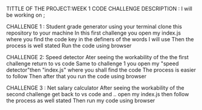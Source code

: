 TITTLE OF THE PROJECT:WEEK 1 CODE CHALLENGE 
DESCRIPTION : I will be working on ;
  
  CHALLENGE 1 : Student grade generator
  using your terminal clone this repository to your machine
  In this first challenge you open my index.js where you find the code 
  key in the definers of the words I will use
  Then the process is well stated
  Run the code using browser
  
  CHALLENGE 2: Speed detector
  Ater seeing the workability of the the first challenge return to vs code 
  Same to challenge 1 you open my "speed detector"then "index.js" where you shall find the code 
  The process is easier to follow
  Then after that you run the code using browser
  
  CHALLENGE 3 : Net salary calculator
  After seeing the workability of the second challenge get back to vs code and ..
  open my index.js then follow the process as well stated
  Then run my code using browser
